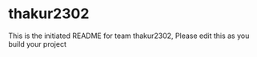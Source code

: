 # thakur2302
This is the initiated README for team thakur2302, Please edit this as you build your project
